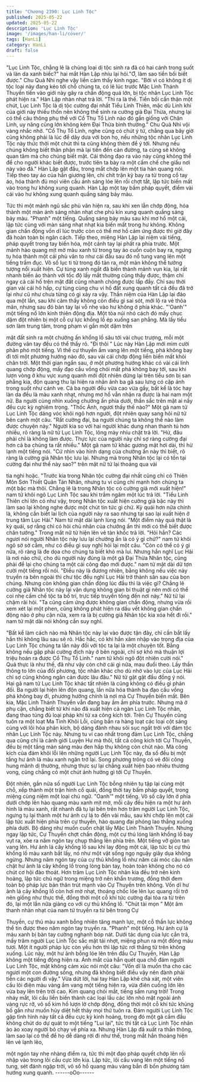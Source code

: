 ```yaml
---
title: "Chương 2390: Lục Linh Tộc"
published: 2025-05-22
updated: 2025-05-22
description: 'Lục Linh Tộc'
image: '/images/han-li/cover/'
tags: [HanLi]
category: HanLi
draft: false
---
```


"Lục Linh Tộc, chẳng lẽ là chủng loại dị tộc sinh ra đã có hai cánh
trong suốt và làn da xanh biếc?" hai mắt Hàn Lập nhíu lại hỏi."Ơ,
làm sao tiền bối biết được." Chu Quả Nhi nghe vậy liền cảm thấy
kinh ngạc.
"Bởi vì có không ít dị tộc loại này đang kéo tới chỗ chúng ta, có lẽ
lúc trước Mặc Linh Thánh Thuyền tiến vào giới này gây ra chấn
động quá lớn, bị tộc nhân Lục Linh Tộc phát hiện ra." Hàn Lập
nhàn nhạt trả lời.
"Thì ra là thế. Tiền bối cẩn thận một chút, Lục Linh Tộc là dị tộc
cường đại nhất Tiểu Linh Thiên, mặc dù Linh khí của giới này
thiếu thốn nên không thể sinh ra cường giả Đại Thừa, nhưng lại
có thể câu thông phụ thể với Cổ Thụ Tổ Linh nào đó gần giống
với Chân Linh, uy năng cũng lớn không kém Đại Thừa bình
thường." Chu Quả Nhi vội vàng nhắc nhở.
"Cổ Thụ Tổ Linh, nghe cũng có chút ý tứ, chẳng qua bây giờ cũng
không phải là lúc để dây dưa với bọn họ, nếu những tộc nhân Lục
Linh Tộc này thức thời một chút thì ta cũng không thèm để ý tới.
Nhưng nếu chúng không biết thân phận mà lại tiến đến cản
đường, ta cũng sẽ không quan tâm mà cho chúng biết mặt. Cái
thông đạo ra vào này cũng không thể để cho người khác biết
được, trước tiên ta bày ra một cấm chế che giấu nơi này vào đã."
Hàn Lập gật đầu, trong mắt chớp lên một tia hàn quang nói.
Tiếp theo tay áo của hắn giương lên, chi chít trận kỳ bay ra từ
trong cổ tay áo, hóa thành đủ mọi viên cầu ánh sáng lóe lên rồi
chợt tắt, lập tức biến mất vào trong hư không xung quanh.
Hàn Lập một tay bấm pháp quyết, điểm vài cái vào hư không
xung quanh quầng sáng bảy màu.

Tức thì một mảnh ngũ sắc phù văn hiện ra, sau khi xen lẫn chớp
động, hóa thành một màn ánh sáng nhàn nhạt che phủ kín xung
quanh quầng sáng bảy màu.
"Phanh" một tiếng.
Quầng sáng bảy màu sau khi mơ hồ một cái, lập tức cùng với
màn sáng nhạt nhạt kia biến mất trong hư không.
Không gian chấn động vốn dĩ lúc trước còn có thể mơ hồ cảm
ứng được thì giờ đây đã hoàn toàn bị ngăn cách.
Tiếp theo, miệng Hàn Lập lại niệm vài tiếng, pháp quyết trong tay
biến hóa, một cánh tay lại phất ra phía trước.
Một mảnh hào quang mịt mờ màu xanh từ trong tay áo cuồn cuộn
bay ra, ngưng tụ hóa thành một cái phù văn to như cái đấu sau đó
nổ tung vang lên một tiếng trầm đục.
Vô số lục ti từ trong đó tản ra, một màn không thể tưởng tượng
nổi xuất hiện.
Cự tùng xanh ngắt đã biến thành mảnh vụn kia, lại rất nhanh biến
ảo thành với tốc độ lấy mắt thường cũng thấy được, thậm chí
ngay cả cái hố trên mặt đất cũng nhanh chóng được lấp đầy.
Chỉ sau thời gian vài cái hô hấp, cự tùng cùng chu vi hố đất xung
quanh tất cả đều đã trở lại như cũ như chưa từng có gì xảy ra
vậy.
Thần niệm của Hàn Lập lại đảo qua một lần, sau khi cảm thấy
không còn điều gì sai sót, mới lộ ra vẻ thỏa mãn, nhưng sau đó
bàn tay lại vỗ nhẹ vào hư không ở phía khác.
"'Oanh'" một tiếng nổ lớn kinh thiên động địa.
Một tòa núi nhỏ cách đó mấy chục dặm đột nhiên bị một cỗ cự lực
khổng lồ ép xuống san phẳng.
Mà lấy tiểu sơn làm trung tâm, trong phạm vi gần một dặm trên

mặt đất sinh ra một chưởng ấn khổng lồ sâu tới vài chục trượng,
mỗi một đường vân tay đều có thể thấy rõ.
"Đi thôi "
Lúc này Hàn Lập mới mìm cười phân phó một tiếng.
Vì thế cự thuyền ầm vang lên một tiếng, phá không bay đi tới một
phương hướng nào đó, sau vài cái chớp động liền biến mất khỏi
chân trời.
Một thời gian ngắn sau, ở một phương hướng khác có vài cái linh
quang chớp động, mấy đạo cầu vồng chói mắt phá không bay tới,
sau khi lượn vòng ở khu vực xung quanh mới đột nhiên dừng lại
trên tiểu sơn bị san phẳng kia, độn quang thu lại hiện ra nhân ảnh
ba gã sau lưng có cặp ánh trong suốt như cánh ve.
Cả ba người đều vừa cao vừa gầy, bất kể là tóc hay làn da đều là
màu xanh nhạt, nhưng mơ hồ vẫn nhận ra được là hai nam một
nữ.
Ba người cùng nhìn xuống chưởng ấn phía dưới, thần sắc trên
mặt ai nấy đều cực kỳ nghiêm trọng.
"Thốc Ảnh, ngươi thấy thế nào?" Một gã nam tử Lục Linh Tộc
dáng vóc khôi ngô hơn người, đột nhiên quay sang hỏi nữ tử bên
cạnh một câu.
"Rất cường đại, ba người chúng ta không thể nào làm được
chuyện này." Người kia so với hai người khác dung nhan thanh tú
hơn nhiều, rõ ràng là nữ tử Lục Linh Tộc, lông mày nhíu chặt trả
lời.
"Hừ, đâu phải chỉ là không làm được. Thực lực của người này chỉ
sợ ràng cường đại hơn cả ba chúng ta rất nhiều." Một gã nam tử
khác gương mặt hơi dài, thì hừ lạnh một tiếng nói.
"Cứ nhìn vào hình dạng của chưởng ấn này thì biết, rõ ràng là
cường giả Nhân tộc lưu lại. Nhưng mà trong Nhân tộc lại có tồn
tại cường đại như thế này sao?" trên mặt nữ tử lại thoáng qua vài

tia nghi hoặc.
"Trước kia trong Nhân tộc cường đại nhất cũng chỉ có Thiên Môn
Sơn Thiết Quân Tán Nhân, nhưng tu vi cũng chỉ mạnh hơn chúng
ta một bậc mà thôi. Chẳng lẽ là trong Nhân tộc có cường giả mới
xuất hiện!" nam tử khôi ngô Lục Linh Tộc sau khi trầm ngâm một
lúc trả lời.
"Tiểu Linh Thiên chỉ lớn có như vậy, trong Nhân tộc xuất hiện
cường giả bậc này thì làm sao lại không nghe được một chút tin
tức gì chứ. Kỳ quái hơn nữa chính là, không cần biết lai lịch của
người này ra sao nhưng tại sao lại xuất hiện ở trung tâm Lục Hải."
Nam tử mặt dài lạnh lùng nói.
"Một điểm này quả thật là kỳ quái, sợ rằng chỉ có hỏi chủ nhân
của chưởng ấn thì mới có thể biết được chân tướng." Trong mắt
nữ tử hiện lên vẻ tàn khốc trả lời.
"Hỏi hắn? Các ngươi nói người Nhân tộc này lưu lại chưởng ấn là
có ý gì chứ?" nam tử khôi ngô sờ sờ cằm, như có điều gì suy
nghĩ hỏi lại một câu.
"Còn có thể có ý gì nữa, rõ ràng là đe dọa cho chúng ta biết khó
mà lui. Nhưng hắn nghĩ Lục Hải là nơi nào chứ, cho dù người này
đúng là một gã Đại Thừa Nhân tộc, cũng phải để lại cho chúng ta
một cái công đạo mới được." nam tử mặt dài dữ tợn cười một
tiếng rồi nói.
"Điều này là đương nhiên, bằng không nếu việc này truyền ra bên
ngoài thì chư tộc đều nghĩ Lục Hải trở thành sân sau của bọn
chúng. Nhưng còn không gian chấn động lúc đầu thì là việc gì?
Chẳng lẽ cường giả Nhân tộc này lại vận dụng không gian bí
thuật gì nên mới có thể coi nhẹ cấm chế tộc ta bố trí, trực tiếp
truyền tống đến nơi này." Nữ tử lại chậm rãi hỏi.
"Ta cũng cảm ứng được không gian chấn động, nhưng vừa rồi
xem xét lại một phen, cũng không phát hiện ra dấu vết không gian
chấn động nào ở phụ cận nữa, xem ra là bị cường giả Nhân tộc
kia xóa hết đi rồi." nam tử mặt dài nói không cần suy nghĩ.

"Bất kể làm cách nào mà Nhân tộc này lại vào được tận đây, chỉ
cần bắt lấy hắn thì không lâu sau sẽ rõ. Hắc hắc, có khi hắn xâm
nhập vào trọng địa của Lục Linh Tộc chúng ta lần này đối với tộc
ta lại là một chuyện tốt. Bằng không nếu gặp phải cường địch này
ở bên ngoài, chỉ sợ khó mà thuận lợi triệu hoán ra được Cổ Thụ
Tổ Linh." nam tử khôi ngô đột nhiên cười nói." Quả thực là như
thế, đã như vậy còn chờ cái gì nữa, mau đuổi theo. Lấy thần
thông to lớn của đối phương, tộc nhân khác cho dù nhờ vào lực
của Lục Hải chỉ sợ cũng không ngăn cản được lâu đâu." Nữ tử
gật gật đầu đồng ý nói.
Hai gã nam tử Lục Linh Tộc khác tất nhiên là cũng không có điều
gì phản đối.
Ba người lại hiện lên độn quang, lần nữa hóa thành ba đạo cầu
vồng phá không bay đi, phương hướng chính là nơi mà Cự
Thuyền biến mất.
Bên kia, Mặc Linh Thánh Thuyền vẫn đang bay ầm ầm phía
trước.
Nhưng mà ở phụ cận, chẳng biết từ khi nào đã xuất hiện cả ngàn
Lục Linh Tộc nhân, đang thao túng đủ loại pháp khí từ xa công
kích tới.
Trên Cự Thuyền cũng tuôn ra một loạt Ma Tinh Khôi Lỗi, cũng
bắn ra hàng loạt các loại cột sáng cùng với lôi hỏa phản kích, bộ
dáng đánh nhau sôi sục ngất trời với đám tộc nhân Lục Linh Tộc
này. Nhưng tu vi cao nhất trong đám Lục Linh Tộc, chẳng qua
cũng chỉ là cảnh giới Luyện Hư mà thôi, tất cả công kích tới Cự
Thuyền, đều bị một tầng màn sáng màu đen hấp thụ không còn
chút nào.
Mà công kích của đám khôi lỗi lên những người Lục Linh Tộc này,
đa số đều bị một tầng hư ảnh lá màu xanh ngăn trở lại.
Song phương trông có vẻ đôi công hung mãnh dị thường, nhưng
thực sự lại chẳng xuất hiện bao nhiêu thương vong, cũng chẳng
có một chút ảnh hưởng gì tới Cự Thuyền.

Đột nhiên, gần nửa số người Lục Linh Tộc bỗng nhiên tụ tập lại
cùng một chỗ, xếp thành một trận hình cổ quái, đồng thời tay bấm
pháp quyết, trong miệng cùng niệm một loại chú ngữ.
"Oanh'" một tiếng.
Vô số cây lớn ở phía dưới chớp lên hào quang màu xanh mịt mờ,
mỗi cây đều hiện ra một hư ảnh hình lá màu xanh, rất nhanh đã tụ
lại bên trên hơn trăm người Lục Linh Tộc, ngưng tụ lại thành một
hư ảnh cự lá to đến vài mẫu, sau khi chớp lên một cái lập tức
xuất hiện phía trên cự thuyền, hào quang đại phóng lao thẳng
xuống phía dưới. Bộ dáng như muốn cuốn chặt lấy Mặc Linh
Thánh Thuyền.
Nhưng ngay lập tức, Cự Thuyền chợt chấn động, một cự thủ lóng
lánh khổng lồ bay vụt ra, xòe ra năm ngón tay chụp thẳng lên phía
trên.
Một tiếng vỡ giòn tan vang lên.
Hư ảnh lá cây khổng lồ sau khi lay động một cái, lập tức bị cự thủ
khổng lồ màu xanh bắt lấy, nó như một vật sống ngọ nguậy giãy
dụa không ngừng.
Nhưng năm ngón tay của cự thủ khổng lồ như năm cái móc câu
nắm chặt hư ảnh lá cây khổng lồ trong lòng bàn tay, hoàn toàn
không cho nó có chút cơ hội đào thoát.
Hơn trăm Lục Linh Tộc nhân kia đều trở nên kinh hoảng, lập tức
chú ngữ trong miệng trở nên khẩn trương, đồng thời đem toàn bộ
pháp lực bản thân trút mạnh vào Cự Thuyền trên không.
Vốn dĩ hư ảnh lá cây khổng lồ còn hơi mờ nhạt, thoáng chốc lóe
lên lục quang rồi trở nên giống như thực thể, đồng thời một cỗ khí
tức cường đại tỏa ra từ trên đó, lại một lần nữa giàng co với cự
thủ khổng lồ.
"Chút tài mọn "
Một âm thanh nhàn nhạt của nam tử truyền ra từ bên trong Cự

Thuyền, cự thủ màu xanh bỗng nhiên tăng mạnh lực, một cỗ thần
lực không thể tin được theo năm ngón tay truyền ra.
"Phanh" một tiếng.
Hư ảnh cự lá màu xanh bị bàn tay cường nghạnh bóp nát.
Dưới tác dụng của lực cắn trả, mấy trăm người Lục Linh Tộc sắc
mặt tái nhợt, miệng phun ra một đống máu tươi.
Một ít người pháp lực còn yếu hơn thì lập tức rơi thẳng từ trên
không xuống.
Lúc này, một hư ảnh bỗng lóe lên trên đầu Cự Thuyền, Hàn Lập
không một tiếng động hiện ra.
Ánh mắt của hắn quét qua chỗ đám người Lục Linh Tộc, mặt
không cảm xúc nói một câu:
"Vốn dĩ là muốn tha cho các ngươi một con đường sống, nhưng
đã không biết điều vậy nên đành phải tiễn các người đi vậy."
Vừa dứt lời, hai tay Hàn Lập khẽ chà xát, một viên cầu lôi điện
màu vàng ầm vang một tiếng hiện ra, vừa điên cuồng lớn lên vừa
bay lên trên trời cao.
Kim quang chói mắt, tiếng sấm rung trời!
Trong nháy mắt, lôi cầu liền biến thành các loại lầu các lớn nhỏ
mặt ngoài ánh vàng rực rỡ, vô số kim hồ lượn lờ chớp động, đồng
thời một cỗ khí tức khủng bố gần như muốn hủy diệt hết thảy mọi
thứ tuôn ra.
Đám người Lục Linh Tộc gặp tình hình này tất cả đều cực kỳ kinh
hoảng, trong đó một gã cầm đầu không chút do dự quát to một
tiếng "Lui lại", tức thì tất cả Lục Linh Tộc nhân ào ào xoay người
bỏ chạy về phía xa.
Nhưng Hàn Lập đã xuất ra thần thông, làm sao lại có thể để họ dễ
dàng rời đi như thế, trong mắt hắn thoáng hiện lên vẻ lạnh lẽo,

một ngón tay nhẹ nhàng điểm ra, tức thì một đạo pháp quyết
chớp lên rồi nhập vào trong lôi cầu cực lớn kia.
Lập tức, lôi cầu vang lên một tiếng nổ tung, sét đánh ngập trời, vô
số hồ quang màu vàng bắn đi bốn phương tám hướng xung
quanh.
------oOo------
